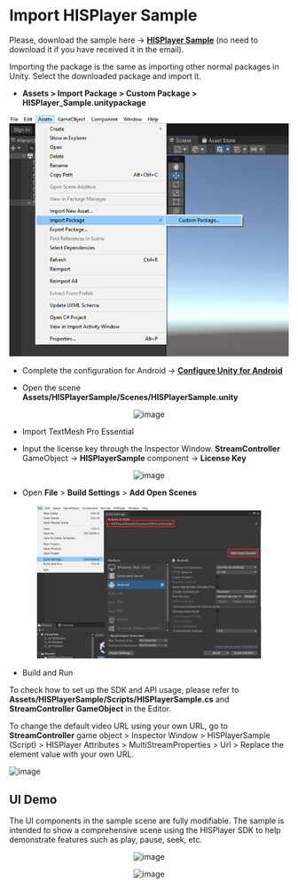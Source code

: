 # Import HISPlayer Sample
Please, download the sample here -> [**HISPlayer Sample**](https://downloads.hisplayer.com/Unity/AllPlatforms/HISPlayer_Sample.unitypackage) (no need to download it if you have received it in the email).

Importing the package is the same as importing other normal packages in Unity. Select the downloaded package and import it.

- **Assets > Import Package > Custom Package > HISPlayer_Sample.unitypackage**

<p align="center">
<img src="./assets/import-package.png">
</p>

- Complete the configuration for Android ->  [**Configure Unity for Android**](./setup-guide.md#12-configure-unity-for-android)

- Open the scene **Assets/HISPlayerSample/Scenes/HISPlayerSample.unity**

<p align="center">
<img width="392" alt="image" src="https://github.com/HISPlayer/UnityWebGL-SDK/assets/47497948/daee6484-ac9f-4313-b4d3-857b7d0b3b9a">
</p>

- Import TextMesh Pro Essential

- Input the license key through the Inspector Window. **StreamController** GameObject -> **HISPlayerSample** component -> **License Key**

<p align="center">
  <img width="475" alt="image" src="https://github.com/HISPlayer/UnityWebGL-SDK/assets/47497948/09c245f6-0dfb-44ca-9618-3d1aa7174b14"
</p>

- Open **File** > **Build Settings** > **Add Open Scenes**

<p align="center">
<img src="./assets/android-buildsetting.PNG" width=80%>
</p>

- Build and Run

To check how to set up the SDK and API usage, please refer to **Assets/HISPlayerSample/Scripts/HISPlayerSample.cs** and **StreamController GameObject** in the Editor.

To change the default video URL using your own URL, go to **StreamController** game object > Inspector Window > HISPlayerSample (Script) > HISPlayer Attributes > MultiStreamProperties > Url > Replace the element value with your own URL.

![image](https://github.com/HISPlayer/UnityAndroid-SDK/assets/32887298/72f32617-88d6-4d10-b1f6-f44463a60ce0)


## UI Demo
The UI components in the sample scene are fully modifiable. The sample is intended to show a comprehensive scene using the HISPlayer SDK to help demonstrate features such as play, pause, seek, etc.

<p align="center">
  <img width="196" alt="image" src="https://github.com/HISPlayer/UnityWebGL-SDK/assets/47497948/5ca70635-f2e0-4873-863e-d9eaf108255b">
</p>

<p align="center">
<img width=70% alt="image" src="https://github.com/HISPlayer/UnityAndroid-SDK/assets/47497948/e61b9ade-e10c-424a-ac27-c13055bf0829">
</p>
